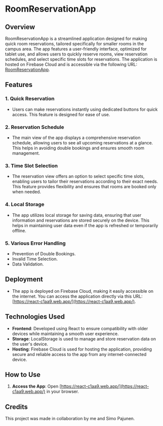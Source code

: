 # RoomReservationApp

## Overview

RoomReservationApp is a streamlined application designed for making quick room reservations, tailored specifically for smaller rooms in the campus area. The app features a user-friendly interface, optimized for tablet use, and allows users to quickly reserve rooms, view reservation schedules, and select specific time slots for reservations. The application is hosted on Firebase Cloud and is accessible via the following URL: [RoomReservationApp](https://react-c1aa9.web.app/).

## Features

### 1. **Quick Reservation**
- Users can make reservations instantly using dedicated buttons for quick access. This feature is designed for ease of use.

### 2. **Reservation Schedule**
- The main view of the app displays a comprehensive reservation schedule, allowing users to see all upcoming reservations at a glance. This helps in avoiding double bookings and ensures smooth room management.

### 3. **Time Slot Selection**
- The reservation view offers an option to select specific time slots, enabling users to tailor their reservations according to their exact needs. This feature provides flexibility and ensures that rooms are booked only when needed.

### 4. **Local Storage**
- The app utilizes local storage for saving data, ensuring that user information and reservations are stored securely on the device. This helps in maintaining user data even if the app is refreshed or temporarily offline.

### 5. **Various Error Handling**
- Prevention of Double Bookings.
- Invalid Time Selection.
- Data Validation.

## Deployment

- The app is deployed on Firebase Cloud, making it easily accessible on the internet. You can access the application directly via this URL: [https://react-c1aa9.web.app/](https://react-c1aa9.web.app/).

## Technologies Used

- **Frontend**: Developed using React to ensure compatibility with older devices while maintaining a smooth user experience.
- **Storage**: LocalStorage is used to manage and store reservation data on the user's device.
- **Hosting**: Firebase Cloud is used for hosting the application, providing secure and reliable access to the app from any internet-connected device.

## How to Use

1. **Access the App**: Open [https://react-c1aa9.web.app/](https://react-c1aa9.web.app/) in your browser.

## Credits

This project was made in collaboration by me and Simo Pajunen.
 
